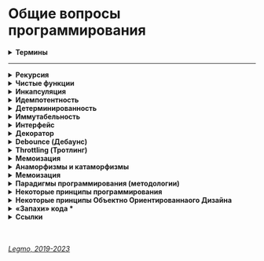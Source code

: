 <h1>Общие вопросы программирования</h1>


[//]: # (Термины)
<details><summary><b>Термины</b></summary><p>

- !`Синтаксис` — набор правил написания кода на этом языке. Какая комбинация символов является правильной (допустимой, осмысленной) конструкцией в этом языке.
  - Показывают, как располагать и сочетать друг с другом команды, какие использовать символы, как структурировать записи и так далее.
  - описывает, какие элементы языка считаются правильными и как они могут быть комбинированы для создания программ.
  - определяет правила написания конкретных программных выражений
  - правила, определяющие комбинации символов, которые считаются правильно структурированными утверждениями или выражениями на этом языке.
  - синтаксис ничего не говорит о значении команд или слов. Он определяет только правильность написания. Например, написать функцию с неправильными скобками — это ошибка синтаксиса. А написать функцию, которая работает неверно, — ошибка другого вида. С точки зрения синтаксиса функция может быть верной.
  - это структура и форма записи текста программы.
  - набор правил, описывающий комбинации символов алфавита, считающиеся правильно структурированной программой (документом) или её фрагментом.
  - это набор правил, управляющих структурой предложения и расположением слов,
  - фокусируется на порядке слов и отношениях между словами,
  - синтаксис языка, определяющий структуру текста, отличается от семантики, определяющей смысл.
  - Синтаксические ошибки приводят к тому, что предложения становятся трудными для понимания
  - Примеры правил синтаксиса
    - Вид скобок, которые используются при записи той или иной команды.
    - Регистрозависимость — есть ли для языка разница между строчными и прописными буквами.
    - Необходимость использовать пробелы и переносы строки — или ее отсутствие. Например, в Python это часть синтаксиса, а в JavaScript они не так важны.
    - Необходимость или отсутствие необходимости указывать тип переменной при создании.
    - Порядок расположения команд и сочетания их друг с другом.
    - Символ, которым обозначается комментарий в коде.
  - Синтаксис определяет правила правильного написания программы, структуру выражений и конструкций. Это связано с тем, каким образом символы и ключевые слова должны быть упорядочены для создания корректного кода. Семантика определяет смысл этих выражений и конструкций, указывает, как они будут исполняться и взаимодействовать во время выполнения программы. Семантика определяет, что делает код и как его выполнение влияет на состояние системы. Вместе синтаксис и семантика обеспечивают полное описание языка программирования, где синтаксис обеспечивает правильность написания кода, а семантика — его осмысленность и поведение при выполнении.
- !`Семантика` — определяет смысл выражений и конструкций, указывает, как они будут исполняться и взаимодействовать во время выполнения программы. Определяет, что делает код и как его выполнение влияет на состояние системы.
  - говорит о смысле слов и значении команд.
  - приписывает значения (действия) различным синтаксическим конструкциям
  - определение того, как выполняется код и взаимодействует его части, описывая смысл программных конструкций.
  - Синтаксис определяет правильность написания, а семантика — смысловую правильность.
  - Синтаксис отвечает за то, поймет ли компьютер, что вы ему сказали. Семантика — за внутреннюю логику написанного, за то, что означают команды.
  - синтаксис языка, определяющий структуру текста, отличается от семантики, определяющей смысл.
  - определяет, какие операции выполняются при выполнении конкретных выражений и как программные инструкции взаимодействуют между собой. В отличие от синтаксиса, который определяет правила написания кода, семантика уточняет, как именно этот код будет интерпретирован или скомпилирован в рамках определенного языка. Семантика включает в себя трактовку различных конструкций, значений переменных, порядка выполнения операций, обработки ошибок, управления памятью и другие аспекты, влияющие на поведение программы во время выполнения. Она играет ключевую роль в понимании того, как программы работают и какие результаты они должны производить.
  - Пример:
    - «Я любить Москва это город» — предложение, написанное неправильно с точки зрения синтаксиса. Но его смысл понятен, по крайней мере человеку;
    - «Я люблю деревню Санкт-Петербург» — предложение, которое правильно синтаксически. Но семантически оно неверно, ведь Санкт-Петербург — это город, а не деревня. Значение слова совсем другое. Поэтому непонятно: человек ошибся или действительно имел в виду какую-то деревню с таким же названием.
  - Синтаксис определяет правила правильного написания программы, структуру выражений и конструкций. Это связано с тем, каким образом символы и ключевые слова должны быть упорядочены для создания корректного кода. Семантика определяет смысл этих выражений и конструкций, указывает, как они будут исполняться и взаимодействовать во время выполнения программы. Семантика определяет, что делает код и как его выполнение влияет на состояние системы. Вместе синтаксис и семантика обеспечивают полное описание языка программирования, где синтаксис обеспечивает правильность написания кода, а семантика — его осмысленность и поведение при выполнении.
- !`Грамматика` — формальное описание правил синтаксиса, определяющее структуру корректных программных конструкций. Включает в себя синтаксис + другие аспекты
  - способ задания языка
  - формальное описание синтаксиса языка программирования.
  - включает в себя синтаксис и дополнительные лингвистические правила (правописание, пунктуация, морфология...)
  - грамматика, помимо синтаксиса, описывает более общую формальную структуру языка, включая правила комбинирования элементов для создания корректных программ
  - грамматические ошибки могут привести к потери ясности и сложности интерпретации
  - Грамматика включает в себя различные аспекты синтаксиса, такие как правила для объявления переменных, операторов, условных конструкций, циклов, функций и других элементов языка. Грамматика также определяет порядок следования элементов, использование ключевых слов, пунктуации и другие структурные аспекты.
- `Код` — последовательность текстовых инструкций, написанных на языке программирования.
  - бывает `исходный` (пишется человеком) и получаемый из него `исполняемый` (выполняется машиной).
- `Переменная` — именованная область памяти. Может хранить данные (значение).
- `Значение переменной` — данные, которые хранятся в переменной.
- `Константа` — особый тип переменных. Их значения нельзя изменить.
- `Идентификатор` — указатель на программный элемент. Его имя, название. Состоит из символов. Указывает на объект, переменную, тип данных, константу, функцию...
- !`Литерал` —  это любое значение указанное явным образом в коде. Строка, число, логическо значение, массивы, объекты, функции. В отличии от переменных — не изменяются в процессе работы программы. В переменной хранятся какие-то данные, например литералы.
  - представления фиксированных значений в программе — числа, символы, строки и т.д.
  - текстовое представление (нотация) значения (данных) в том виде, как оно записано в исходном коде.
  - запись в исходном коде компьютерной программы, представляющая собой фиксированное значение.
  - безымянная константа
  - константы, включаемые непосредственно в текст программы. Литералы могут быть изменены в тексте программы лишь во время редактирования. В отличие от переменных, литералы не могут изменяться во время выполнения программы.
  - представление значения некоторого типа данных.
  - это постоянные значения JavaScript. Это значения, которые не изменяются во время выполнения сценария (целочисленные литералы, литералы с плавающей точкой, логические литералы (true и false), строковый литерал — это ноль и более символов, заключенных в двойные («») или одиночные (») кавычки).
  - используются для представления значений в JavaScript. Они являются фиксированными значениями, а не переменными
  - используются для обозначения числовых значений, строк, символов или логических констант. Постоянное значение, у которого нет имени.
    - В нашем случае понятие литерала немного отличное. Мы можем представить, что литерал это способ объявления значения какого-либо типа в коде.
  - Последовательность символов, представляющая постоянные значения, хранящиеся в переменных, называется литералом. Литерал — это представление значения в исходном коде, например число или строка.
  -  это любое значение указанное явным образом в коде. В качестве литералов в js могут выступать числа, строки (текстовые значения), логические значения. Функциональные литералы, массивы и объекты мы рассмотрим позже.
- `Оператор` — элемент языка, описывает некое действие. Например `+` или `delete`.
  - представляет собой законченную фразу языка и определяет однозначно трактуемый этап обработки данных
  - [MDN - Список выражений, операторов и ключевых слов JS](https://developer.mozilla.org/ru/docs/Web/JavaScript/Reference/Operators)
- `Операция` — действия, которые мы выполняем над переменными и значениями. Обычно производятся помощью операторов.
- `Конструкция` — произвольная совокупность кода.
- `Инструкция` — это отдельная команда в коде, которая выполняет определённое действие. Ничего не вычисляет и не возвращает результат. «Строки программы». Отделяются `;`.
  - синтаксические конструкции и команды, которые выполняют действия.
  - обозначает одно действие в программе JS. Во многих случаях инструкция – это одна строка кода и если провести аналогию с русским языком, то она схожа с предложением.
  - В JS есть выражение, которое позволяет возвращать значение по условию — тернарный оператор. Он возвращает значение, но работает с условиями (как инструкиця).
  - Написать программу можно только совмещая выражения, которые работают с данными, и инструкции, которые позволяют управлять порядком выполнения.
  - Примеры: `if` позволяет создать ветвление в программе, `for` позволяет повторять одно и то же действие.
  -
  - Типы инструкций в JS
    - управление потоком выполнения (if и else, switch, throw и так далее);
    - итерации (for, while и так далее);
    - объявление значений (var, let, const);
    - функции (function, return и так далее);
    - прочие (debugger, import, export).
  -
  - [Doka — Выражения и инструкции](https://doka.guide/js/expressions-vs-statements/)
- `Выражение` (expression) — код, который после выполнения возвращает какое-то значение.
  - В JS есть выражение, которое позволяет возвращать значение по условию — тернарный оператор. Он возвращает значение, но работает с условиями (как инструкиця).
  - Написать программу можно только совмещая выражения, которые работают с данными, и инструкции, которые позволяют управлять порядком выполнения.
  -
  - Пример: `3` в консоли браузера вернёт `3`
  - Пример: `5 + 3` вернёт `8`
  - Пример: `Math.random()` вернёт случайное число.
  - +
  - [Doka — Выражения и инструкции](https://doka.guide/js/expressions-vs-statements/)
  - [MDN - Список выржений, операторов и ключевых слов JS](https://developer.mozilla.org/ru/docs/Web/JavaScript/Reference/Operators)
- `Пустая инструкция` — в строке только `;`.  Используется, когда инструкция не нужна, хотя синтаксис JS будет предполагать её.
  - ([MDN - Пустая инструкция](https://developer.mozilla.org/ru/docs/Web/JavaScript/Reference/Statements/Empty))
- !`Процедура` — функция, которая возвращает пустое значение (при этом выполнение кода процедуры непосредственно сказывается на выполнении программы).
- `Аттрибут` — свойство или характеристика сущности. Например `аттрибут DOM-элемента`, `аттрибут HTML-элемента`.
- `Функция` — фрагмент кода, выполняющий определенные операции. Может принимать входные данные и возвращать результаты (но не обязательно). В JS функции = объекты.
- `Блок` — используется для группировки нуля или более инструкций. Блок отделяется `{...}`
  - может опционально быть поименован `[имя:] {...}`
  - в других языках = «сложная инструкция»
  - [MDN - Блок](https://developer.mozilla.org/ru/docs/Web/JavaScript/Reference/Statements/block)

- `Ключевое слово` — специальное зарезервированное слово. Имеет специфическое назначение — для создания и описания различных структур и элементов программы.
  -  используются для создания структуры программы — указывают, что это за элемент (переменная, функция, условие). А операторы выполняют конкретные действия или вычисления над значениями.
  - Примеры в JS:
    - var, let, const - для объявления переменных.
    - function - для определения функций.
    - if, else, switch - для структур управления потоком.
  - [MDN - Список выражений, операторов и ключевых слов JS](https://developer.mozilla.org/ru/docs/Web/JavaScript/Reference/Operators)
- `Предикат` — выражение или функция, возвращающая логическое значение (истина или ложь)
  - Примеры:
    - `if (age >= 18) {...}`
    - `function isEven(number) { return number % 2 === 0;}`
- `Движок JS` — часть браузера или серверной среды, которая интерпретирует и выполняет JS код. Преобразует JS-инструкции в машинный код, который может быть выполнен компьютером.
- `Движок браузера` — часть браузера, ответственная за обработку и отображение веб-страниц.
  - включает в себя компоненты для разбора HTML и CSS, выполнения JavaScript кода, обработки событий и рендеринга веб-страницы.
- !`Окружение` (environment) — среда выполнения, в которой работает JS код.
  -  включает в себя не только сам движок (например, V8 в браузере Chrome или Node.js), но и другие компоненты, которые обеспечивают функциональность и возможности для выполнения кода в конкретной среде.
  - Важные элементы окружения:
    - JS-движок:
      - Это программная часть, которая интерпретирует и выполняет JavaScript код. Примеры включают V8 (Chrome, Node.js), SpiderMonkey (Firefox), JavaScriptCore (Safari).
    - Среда выполнения (Runtime):
      - Включает в себя компоненты, предоставляющие дополнительные функции и возможности для выполнения кода. Например, в браузере это может включать DOM (Document Object Model), Web APIs (например, XMLHttpRequest, Fetch), а также средства работы с событиями.
    - Web APIs и Событийная модель:
      - В браузерном окружении это включает в себя взаимодействие с браузерным DOM, AJAX запросы, обработку событий и другие веб-специфичные функции.
    - Стек вызовов (Call Stack):
      - Это структура данных, которая отслеживает вызовы функций в вашем коде. Он используется для управления выполнением функций и их возвратами.
    - Память:
      - Окружение управляет выделением и освобождением памяти в процессе выполнения кода, включая работу с примитивами, объектами и сборку мусора.
    - Event Loop (Цикл событий):
      - В браузере и Node.js средах, которые поддерживают асинхронное программирование, существует event loop, который управляет обработкой событий, колбэков и асинхронных операций.
- `Компиляция` — перевод программы из языка программирования понятного человеку в машинный код. Делается отдельным этапом, до запуска программы. Получаем файл специального формата (например `.exe`) — он и будет выполняться
- `Компилятор` — программа. которая проводит компиляцию исходного кода программы в машинный код.
- `Интерпретация` — перевод программы с языка программирования (понятного человеку) в машинный код. Происходит прямо в процессе выполнения программы (пошагово или блоками).
- `Интерпретатор` — программа, которая выполняет команды, написанные на каком-то языке программирования.
  - это программа/компонент, который выполняет и интерпретирует исходный код программы пошагово в режиме выполнения.
  - В отличие от компилятора, который преобразует весь исходный код в машинный код до запуска программы, интерпретатор выполняет код построчно или по блокам на ходу, что обеспечивает более гибкую и динамическую среду выполнения программ. Примеры интерпретируемых языков включают JavaScript, Python и Ruby.
- `Транспиляция` — процесс преобразования исходного кода из одного языка программирования в другой.
  - Для сохранения семантики (поведения программы) при изменении синтаксиса.
  - Например, транспилятор «Babel» переводит программу на современном JS в версию программы на старом варианте JS.
- `Область видимости` — контекст, в пределах которого определены переменные и которому можно обратиться для получения значения этих переменных.
  - набор правил — где в коде можно использовать переменные, где они будут доступны, а где нет.
  - определяет доступность переменных в различных частях кода и управляет их видимостью.

- `Куча` (heap) —
- `Стэк` —
- `Очередь` —
- `Event Loop` (цикл обработки событий) —
- `Объект` —
- `Массив` —
- `Метод` — функция, которая является свойством объекта.
- `Прототип` —
- `Модуль` —
- `Класс` —
- `Конструктор` —
- `Корутина` — сопрограмма. [Wikipedia](https://ru.wikipedia.org/wiki/%D0%A1%D0%BE%D0%BF%D1%80%D0%BE%D0%B3%D1%80%D0%B0%D0%BC%D0%BC%D0%B0)
- `Debounce` — паттерн микрооптимизации кода. Ждёт Х милисек, если некое событие не произошло за это время — выполняет действие.
  - [YouTube - Асинхронность (Академия Яндекса)](https://youtu.be/x0Y3TfkvCgY?si=Z9g8L-5_c5aHx3dA&t=3807)
- `Throttling` — паттерн микрооптимизации кода. Тормозит - выполняй событие не чаще чем Х милисек.
  - [YouTube - Асинхронность (Академия Яндекса)](https://youtu.be/x0Y3TfkvCgY?si=Z9g8L-5_c5aHx3dA&t=3807)
- `Шлюз` (gate) — механизм, который ожидает завершения двух и более параллельных задач. Неважно, в каком порядке они будут завершаться, важно только то, что все они должны быть завершены, чтобы шлюз открылся и пропустил поток команд.
  - В Promise API этот паттерн называется all([ .. ]).

- **Синтаксис / Грамматика**
  -
  - «Предложением» называется полная последовательность слов, выражающая некоторую мысль. Предложение состоит из одной или нескольких «фраз», связанных знаками препинания или союзами («И», «ИЛИ» и т.д.). Сама фраза может состоять из меньших фраз. Некоторые фразы неполны и мало что дают сами по себе, тогда как другие фразы могут использоваться самостоятельно. Совокупность этих правил называется грамматикой языка.
  -
  - Так же обстоит дело с грамматикой JavaScript.
    - команды - аналоги предложений,
    - выражения - аналоги фраз,
    - операторы - аналоги союзов/знаков препинания.
  -
  - Выражение в JS - может быть вычислено с получением одного конкретного значения (результата).
  - Команда состоит из одного или нескольких выражений
    - у каждой команды имеется завершающее значение (даже если это значение undefined). Если ввести команду в консоли разработчика в браузере, потому что при выполнении консоль по умолчанию выводит завершающее значение последней выполненной команды.
    - Например, любой обычный блок { . . } имеет завершающее значение - это завершающее значение последней выполненной в нем команды/выражения. завершающее значение блока аналогично значению, неявно возвращаемому последней командой блока.
    - Но что бы ни выводилось в консоль, мы не можем перенести это значение в свою программу. Как получить завершающее значение в программе?

- **Ссылки**
  [golvinov — Введение в программирование](https://golvinov.gitbook.io/js/)
  [golvinov — Введение в JavaScript](https://golvinov.gitbook.io/js/vvedenie-v-javascript)

<br></p>
</details>


---


[//]: # (Рекурсия)
<details id="recursion"><summary><b>Рекурсия</b></summary><p>


[//]: # (Общее)
- <details><summary><b>Общее</b></summary><p>

  - Термин/приём в программировании, означающий вызов функцией самой себя. 
  - Рекурсивные функции могут быть использованы для элегантного решения определённых задач.
  - 
  - `Шаг рекурсии` —  каждый вызов функцией самой себя при изменении параметров. По сути — итерация рекурсивного цикла. 
  - `База рекурсии` – такие аргументы функции, которые делают задачу настолько простой, что решение не требует дальнейших вложенных вызовов.
  - 
  - Классические примеры рекурсии:
    - возведение в степень
    - числа Фибоначчи
    - -факториал

  <br></p>
  </details>


[//]: # (Возведение в степень)
- <details><summary><b>Возведение в степень</b></summary><p>

  - ```js
      function pow(x, n) {
        if (n == 1) {
          return x;
        } else {
          return x * pow(x, n - 1);
        }
      }

      alert(pow(2, 3)); // 8
    ```

  <br></p>
  </details>

[//]: # (Числа Фибоначчи)
- <details><summary><b>Числа Фибоначчи</b></summary><p>

  - ```js
      // Напишите функцию fib(n) которая возвращает n-е число Фибоначчи.

      function fib(n) {
        // return n <= 1 ? n : fib(n - 1) + fib(n - 2);
        if (n <= 1) {
          return n
        } else {
          return fib(n - 1) + fib(n - 2);
        }
      }

      alert(fib(3)); // 2
      alert(fib(7)); // 13
    ```

  <br></p>
  </details>
  
[//]: # (Рекурсивная структура данных)
- <details><summary><b>Рекурсивная структура данных</b></summary><p>

  - Рекурсивно определяемая структура данных – это структура данных, которая может быть определена с использованием самой себя. 
  - Например дерево HTML-элементов.
  - Рекурсивные функции могут быть использованы для прохода по «рекурсивной структуре данных».

  <br></p>
  </details>

[//]: # (Замена циклом)
- <details><summary><b>Замена циклом</b></summary><p>

  - Любая рекурсивная функция может быть переписана в итеративную. И это иногда требуется для оптимизации работы. Но для многих задач рекурсивное решение достаточно быстрое и простое в написании и поддержке.
  - Любая рекурсия может быть сведена к циклу, по сути это следует из тезиса Черча-Тьюринга любая функция, которая может быть вычислена физическим устройством, может быть вычислена машиной Тьюринга; Принципиальное отличие рекурсии от цикла состоит в наличии стека вызова - все локальные переменные и аргументы складываются в стек при каждом вызове рекурсивной функции, а в цикле локальные переменные остаются "на месте".
  - Обычно рекурсивный алгоритм может быть заменён циклом и, если необходимо, вспомогательной структурой данных, чаще всего стеком.

  <br></p>
  </details>

[//]: # (Ссылки)
- <details><summary><b>Ссылки</b></summary><p>

  - [learn.javascript.ru - Рекурсия и стек](https://learn.javascript.ru/recursion)
  - [Habr - Превращаем рекурсию в цикл](https://habr.com/ru/post/533034/)
  - [learn.javascript.ru - Задачка на числа Фибоначчи](https://learn.javascript.ru/task/fibonacci-numbers)
  - [code.tutsplus.com - Рекурсия в JavaScript](https://code.tutsplus.com/ru/tutorials/understanding-recursion-with-javascript--cms-30346)
  
  <br></p>
  </details>


<br></p>
</details>

[//]: # (Чистые функции)
<details><summary><b>Чистые функции</b></summary><p>

[//]: # (Общее)
- <details><summary><b>Общее</b></summary><p>

  - Детерминированная функция, которая не производит побочных эффектов.
  - Чистые функции — не меняют свои входные данные и предсказуемо возвращают один и тот же результат для одинаковых аргументов.

  <br></p>
  </details>

[//]: # (Характеристики чистой функции)
- <details><summary><b>Характеристики чистой функции</b></summary><p>

  - `идемпотента` - при повторении операции даст тот же эффект
  - `детерминирована` - для одних и тех же данных всегда выдаёт тот же результат
  - `иммутабельна` - неизменяема. Функция не меняет входящие данные. Делает копию, и работает уже с ней.
  - без `сайд-эффектов` - без побочных эффектов. Например: какой-то внешний объект изменился, функция от него зависела, и при тех же входящих данных (которые мы напрямую передали при вызове функции) мы получили новый результат (т.к. она ещё взаимодействует с каким-то внешним объектом, который тоже меняется). Например, нельзя делать AJAX-запросы

  <br></p>
  </details>

[//]: # (Почему важна `иммутабельность`)
- <details><summary><b>Почему важна иммутабельность</b></summary><p>

  - У нас ссылочный тип данных - функция изменит входящие данные, и они изменятся в объекте где хранятся (например объект в памяти). Соответственно эти изменения могут вылезти где-то ещё. Один метод компонента случайно изменил данные, а другой метод потом взял уже изменённые (хотя ему нужны были оригинальные)...

  <br></p>
  </details>

[//]: # (Функция должна что-то возвращать)
- <details><summary><b>Функция должна что-то возвращать</b></summary><p>

  - Функция не меняет никакие данные которые в ней пришли, и не меняет ничего во внешнем мире.
  - Чтоб в такой функции был какой-то смысл - она должна что-то возвращать, делать return().

  <br></p>
  </details>

[//]: # (Мутирующие и немутирующие методы)
- <details><summary><b>Мутирующие и немутирующие методы</b></summary><p>

  - В JS особенно внимательно нужно относиться к массивам.
  - Есть методы `мутирующие` и `немутирующие`.
  - Примеры мутирующих методов:
    - `push`
    - `reverse`
    - `splice`
  - Примеры немутирующих методов:
    - `slice`

  <br></p>
  </details>

[//]: # (Side-effect)
- <details><summary><b>Side-effect</b></summary><p>

  - Побочными эффектами называют любые взаимодействия с внешней средой. К ним относятся файловые операции, такие как запись в файл, чтение файла, отправка или приём данных по сети и даже вывод в консоль.
  - Кроме того, побочными эффектами считаются изменения внешних переменных (например, глобальных) и входных параметров в случае, когда они передаются по ссылке.
  - Побочные эффекты составляют одну из самых больших сложностей при разработке. Их наличие значительно затрудняет логику кода и тестирование. Приводит к возникновению огромного числа ошибок. Только при работе с файлами количество возможных ошибок измеряется сотней: начиная с того, что закончилось место на диске, заканчивая попыткой читать данные из несуществующего файла. Для их предотвращения код обрастает большим числом проверок и защитных механизмов. Без побочных эффектов невозможно написать ни одной полезной программы. Какие бы важные вычисления она ни делала, их результат должен быть как-то продемонстрирован. В самом простом случае его нужно вывести на экран, что автоматически приводит нас к побочным эффектам. В реальных же приложениях, обычно, все сводится к взаимодействию с базой данных или отправкой запросов по сети.
  - Не существует способа избавиться от побочных эффектов совсем, но их влияние на программу можно минимизировать. Как правило, в типичной программе побочных эффектов не так много по отношению к остальному коду, и происходят они лишь в самом начале и в конце. Например, программа, которая конвертирует файл из текстового формата в PDF, в идеале выполняет ровно два побочных эффекта:
  -
  - Читает файл в самом начале работы программы.
  - Записывает результат работы программы в новый файл.
  -
  - Между этими двумя пунктами и происходит основная работа, которая содержит чистую алгоритмическую часть. Побочные эффекты в таком случае будут находиться только в верхнем слое приложения, а ядро, выполняющее основную работу, останется чистым от них.
  - 
  - Инкремент и декремент — единственные базовые арифметические операции в JS, которые обладают побочными эффектами (изменяют само значение в переменной). Именно поэтому с ними сложно работать в составных выражениях. Они могут приводить к таким сложноотлавливаемым ошибкам, что во многих языках вообще отказались от их введения (в Ruby и Python их нет). В JS стандарты кодирования предписывают их не использовать.
  - 
  - Примеры:
    - Видоизменение входных параметров
    - console.log
    - HTTP вызовы (AJAX/fetch)
    - Изменение в файловой системе
    - Запросы DOM

  <br></p>
  </details>

[//]: # (В ReactJS / Redux)
- <details><summary><b>В ReactJS / Redux</b></summary><p>

  - Чистыми функциями должны быть:
    - компоненты
    - редьюсеры
    - селекторы

  <br></p>
  </details>

[//]: # (Пример чистой функции)
- <details><summary><b>Пример чистой функции</b></summary><p>

  - ```js
    function sum(a, b) {
      return a + b;
    }
    ```    

  <br></p>
  </details>

[//]: # (Ссылки)
- <details><summary><b>Ссылки</b></summary><p>

  - Пример нечистой функции (записывает данные в свои же аргументы)
  - ```js
      function withdraw(account, amount) {
        account.total -= amount;
      }
    ```

  <br></p>
  </details>

[//]: # (Ссылки)
- <details><summary><b>Ссылки</b></summary><p>

  - [IT-Kamasutra #88 - pure function (чистая функция)](https://youtu.be/KU81NnNcjmw)
  - [Hexlet - Чистые функции](https://ru.hexlet.io/courses/js-functions/lessons/pure-functions/theory_unit)
  - Смотри также в разделе «[React — Компоненты. Компоненты = чистые функции](/Pages/JS/React.md)»
    
  <br></p>
  </details>

<br></p>
</details>

[//]: # (Инкапсуляция)
<details><summary><b>Инкапсуляция</b></summary><p>

  - Сокрытие лишних деталей.

<br></p>
</details>

[//]: # (Идемпотентность)
<details ><summary><b>Идемпотентность</b></summary><p>

  - Повторное применение операции к объекту дает тот же результат, что и первое.
  - Свойство объекта или операции.

<br></p>
</details>

[//]: # (Детерминированность)
<details><summary><b>Детерминированность</b></summary><p>

  - Результат однозначно определяется исходными данными.
  - Для одних и тех же исходных данных алгоритм выдаёт тот же результат.

<br></p>
</details>

[//]: # (Иммутабельность)
<details><summary><b>Иммутабельность</b></summary><p>

  - Неизменяемость.
  - Функция не меняет входящие данные. Делает копию, и работает уже с ней.
  
  - **Ссылки**
    - [Неизменяемость в JavaScript](https://techrocks.ru/2020/11/13/immutability-in-javascript-explained/)

<br></p>
</details>

[//]: # (Интерфейс)
<details><summary><b>Интерфейс</b></summary><p>

  - Как мы взаимодействуем с чем-то.
  - Интерфейс объекта - какие свойства и методы у него есть.
  - Интерфейс функции - её имя, какие параметры мы в неё передаём, какой ответ получаем...

<br></p>
</details>

[//]: # (Декоратор)
<details><summary><b>Декоратор</b></summary><p>

  - Микропаттерн оптимизации функции — позволяет добавить дополнительное поведение функции, не изменяя ее.
  -  
  - **Ссылки**
    - [Habr - Декораторы](https://habr.com/ru/post/60957/)
    - [learn JS - Декораторы и переадресация вызова, call/apply](https://learn.javascript.ru/call-apply-decorators)

<br></p>
</details>

[//]: # (Debounce)
<details><summary><b>Debounce (Дебаунс)</b></summary><p>

- "Декоратор" который возвращает обертку. Она откладывает вызов исходной функции на определенное время.
- Превращает несколько вызовов функции в течение определенного времени в один вызов.
- Причем задержка начинает заново отсчитываться с каждой новой попыткой вызова.
- `Debounce` — паттерн микрооптимизации кода. Ждёт Х милисек, если некое событие не произошло за это время — выполняет действие.
- Если дословно переводить — «устранение дребезга».
- 
- Возможны два варианта:
  - Реальный вызов происходит только в случае, если с момента последней попытки прошло время, большее или равное задержке.
  - Реальный вызов происходит сразу, а все остальные попытки вызова игнорируются, пока не пройдет время, большее или равное задержке, отсчитанной от времени последней попытки.
- 
- **Зачем?**
  - Обычно debounce используют, если исходная функция вызывается чаще, чем это требуется.
  - Например, DOM-события mousemove, resize, scroll генерируют очень частые вызовы обработчиков, поэтому в ряде случаев было бы полезно обернуть такие обработчики в debounce.
  - Другое применение – контроль пользовательского ввода текста: если при изменении поля INPUT требуется передавать на сервер текущее введенное значение, это может создать большое количество однотипных запросов, особенно если пользователь печатает очень быстро. В этом случае тоже весьма кстати будет ограничить число вызовов обработчика с помощью debounce.
  - Функция debounce крайне полезна, когда дело доходит до производительности обработчиков событий.
- 
- **Ссылки:**
  - [Habr - Декораторы](https://habr.com/ru/post/60957/)
  - [Для чего нужна функция debounce и как она работает](http://gdrw.ru/reviews/tech/debounce-function-in-javascript)
  - [learn.javascript.ru - реализация на js](https://learn.javascript.ru/task/debounce)
  - [7 важных функций JavaScript](https://getinstance.info/articles/javascript/essential-javascript-functions/)
  - [YouTube - Асинхронность (Академия Яндекса)](https://youtu.be/x0Y3TfkvCgY?si=Z9g8L-5_c5aHx3dA&t=3807)
  - [Habr - Микропаттерны оптимизации в Javascript: декораторы функций debouncing и throttling](https://habr.com/ru/post/60957/)
  - [learn.javascript.ru - Сделать Debounce](https://learn.javascript.ru/task/debounce)
  - [doka - Сделать Debounce на примере формы поиска](https://doka.guide/js/debounce/)
  - [Habr - Debouncing с помощью React Hooks](https://habr.com/ru/post/492248/)
  - [Habr - Debouncing с помощью React Hooks: хук для функций](https://habr.com/ru/company/domclick/blog/510616/)

<br></p>
</details>

[//]: # (Throttling)
<details><summary><b>Throttling (Тротлинг)</b></summary><p>

  - Данный декоратор позволяет «затормозить» функцию — функция будет выполняться не чаще одного раза в указанный период, даже если она будет вызвана много раз в течение этого периода. Т.е. все промежуточные вызовы будут игнорироваться.
  - `Throttling` — паттерн микрооптимизации кода. Тормозит - выполняй событие не чаще чем Х милисек.
  -
  - **Ссылки:**
    - [Habr - Декораторы](https://habr.com/ru/post/60957/)
    - [Habr - Микропаттерны оптимизации в Javascript: декораторы функций debouncing и throttling](https://habr.com/ru/post/60957/)
    - [YouTube - Асинхронность (Академия Яндекса)](https://youtu.be/x0Y3TfkvCgY?si=Z9g8L-5_c5aHx3dA&t=3807)

<br></p>
</details>

[//]: # (Мемоизация)
<details><summary><b>Мемоизация</b></summary><p>

- Разновидность кэширования.
- Запоминаем предыдущие результаты вызова функции, и если вызывается снова - используем их из кэша
- 
- Для того чтобы функцию можно было подвергнуть мемоизации, она должна быть чистой, всегда возвращать одни и те же значения в ответ на одни и те же аргументы.
- Мемоизация — это компромисс между производительностью и потреблением памяти. Мемоизация хороша для функций, имеющих сравнительно небольшой диапазон входных значений, что позволяет достаточно часто, при повторных вызовах функций, задействовать значения, найденные ранее, не тратя на хранение данных слишком много памяти.
- Может показаться, что собственные реализации мемоизации стоит применять, например, при обращениях к неким API из браузерного кода. Однако, делать этого не нужно, так как браузер автоматически кэширует их, используя, в частности, HTTP-кэш.
- Если вы работаете с React/Redux, можете взглянуть на **reselect**. Тут используется селектор с мемоизацией. Это позволяет выполнять вычисления только в том случае, если в соответствующей части дерева состояний произошли изменения.
- Пожалуй, лучше всего функции с мемоизацией показывают себя там, где выполняются сложные, ресурсоёмкие вычисления. Здесь данная техника может значительно повысить производительность решения. Надо отметить, что нечто вроде вычисления факториала или чисел Фибоначчи — это хорошие учебные примеры, но в реальном мире всё гораздо интереснее и сложнее.

- **Ссылки**
  - [https://habr.com/ru/company/ruvds/blog/332384/](https://habr.com/ru/company/ruvds/blog/332384/)

<br></p>
</details>

[//]: # (Анаморфизмы и катаморфизмы)
<details id="iterators"><summary><b>Анаморфизмы и катаморфизмы</b></summary><p>

  - **Анаморфизмы**
    - `Анаморфизмы`. Функции, с помощью которых объекты разворачиваются в более сложные структуры, содержащие объекты того же типа. 
    - Например  преобразование целого числа в ряд чисел.
    - ```js
        // Преобразование целого числа в ряд чисел:
        function downToOne(n) {
          const list = [];

          for (let i = n; i > 0; --i) {
            list.push(i);
          }

          return list;
        }

        downToOne(5) // [ 5, 4, 3, 2, 1 ]
      ```
  - **Катаморфизмы**
    - Противоположность анаморфизмов: сворачивают объекты с более сложной структурой в простые.
    - Например преобразует несколько чисел в одно.
    - ```js
        // Преобразование ряда чисел в одно
        function product(list) {
          let product = 1;

          for (const n of list) {
            product = product * n;
          }

          return product;
        }

        product(downToOne(5)) // 120
      ```
  - **Ссылки**
    - [tproger.ru - Шпаргалка по современному JavaScript](https://tproger.ru/translations/javascript-cheatsheet/#amrphcatmrph)

<br></p>
</details>

[//]: # (Профилирование)
<details><summary><b>Мемоизация</b></summary><p>

- `Профилирование` — сбор характеристик работоспособности программы. 
- Чтобы оценить, насколько эффективно она работает, выявить ее «слабые» участки.
- 
- `Профилировщик` — программа, которая следит за другими программами, во время их исполнения. не анализирует, только собирает информацию «как работает программа».
- 
- В языках программирования обычно есть спец. методы дл помощи в профилировании. Также есть специальные плагины/программы, например в отладчиках в браузерах
- 
- **Какая информация обычно собирается**
  - измерение времени, затраченного на ту или иную функцию;
  - измерение потраченных системных ресурсов на ту или иную функцию;
  - изменения программы в зависимости от воздействия на нее со стороны пользователей;
  - как запустилась и как прекратила работать программа;
  - были ли «зависания» в программе и из-за чего;
  - ...

- **Ссылки**
  - [Профилирование в программировании: какой профилировщик выбрать](https://codernet.ru/articles/drugoe/profilirovanie_v_programmirovanii_kakoj_profilirovshhik_vyibrat/)

<br></p>
</details>

[//]: # (Парадигмы программирования)
<details><summary><b>Парадигмы программирования (методологии)</b></summary><p>

[//]: # (Парадигма это)
- <details><summary><b>Парадигма это</b></summary><p>
  
  - Набор приёмов и понятий, которые определяют «как писать» называют парадигмой.

  <br></p>
  </details>

[//]: # (Основные виды)
- <details><summary><b>Основные виды</b></summary><p>

  - Императивное
    - ООП
    - Процедурное
  - Декларативное
    - Функциональное
    - Логическое
  - Прочие
    - Реактивное 
    - Структурное
    - Модульное
    - Обобщённое
  - Экзотические 
    - автоматное
    - аппликативное
    - аспект/агент/компонент-ориентированное
    - ...

  <br></p>
  </details>

[//]: # (Императивное + Процедурное и ООП)
- <details><summary><b>Императивное + Процедурное и ООП</b></summary><p>

  - описываем вычисления в виде инструкций, шаг за шагом изменяющих состояние программы. В деталях описывает *как* добраться до нужного места.
  -
  - **Процедурное** - исходная задача разбивается на меньшие (с помощью процедур) и это происходит до тех пор, пока решение всех конкретных процедур не окажется тривиальным.
  - **ООП** - сущности в программе представляются в виде объектов. Каждый объект — экземпляр какого-то класса, некой абстрактной сущности, в которой описано поведение.

  <br></p>
  </details>

[//]: # (Декларативное + Функциональное и Логическое)
- <details><summary><b>Декларативное + Функциональное и Логическое</b></summary><p>
  
  - Описываем не поведение, а состояния компонентов (в зависимости от разных данных) + переключаемся между этими состояниями. 
  - Объясняет *что* мы должны получить в итоге.
  -
  - **Функциональное** - всё есть чистая функция, даже числа. Важно "отсутствие состояния". На его основе хорошо
    работать в **реактивном** стиле (см. ниже).
  - **Логическое** - скорее математика, чем программирование. Используя математические доказательства и законы логики,
    решать бизнес-задачи. Часто используется для моделирования процессов.

  <br></p>
  </details>

[//]: # (Реактивное)
- <details><summary><b>Реактивное</b></summary><p>

  - Ориентированное на потоки данных и распространение изменений. 
  - Парадигма должна существовать возможность легко выражать статические и динамические потоки данных, а также нижележащая модель исполнения должна автоматически распространять изменения благодаря потоку данных.
  - Можно реализовать в **ООП**, в **чистом императивном** стиле и т.д. Естественнее всего реализуется в **функциональном**

  <br></p>
  </details>

[//]: # (Структурное)
- <details><summary><b>Структурное</b></summary><p>

  - Основа — декомпозиция. 
  - По-прежнему оперируем состоянием и инструкциями, однако вводится понятие составной инструкции (блока), инструкций ветвления и цикла.

  <br></p>
  </details>

[//]: # (Модульное)
- <details><summary><b>Модульное</b></summary><p>

  - разделение функциональности на законченные блоки. 
  - Программа описанная в стиле модульного программирования — это набор модулей. Что внутри, классы, императивный код или чистые функции — не важно. 
  - Благодаря модулям впервые в программировании появилась серьезная инкапсуляция — возможно использовать какие-либо сущности внутри модуля, но не показывать их внешнему миру.

  <br></p>
  </details>

[//]: # (Обобщённое)
- <details><summary><b>Обобщённое</b></summary><p>

  - разделение на шаблоны

  <br></p>
  </details>

[//]: # (Экзотические)
- <details><summary><b>Экзотические</b></summary><p>

  - Автоматное
  - Аппликативное, 
  - Аспект/агент/компонент-ориентированное...
  -
  - Немного подробнее: [«Забытые» парадигмы программирования](https://habr.com/ru/post/223253/)

  <br></p>
  </details>

[//]: # (Ссылки)
- <details><summary><b>Про реактивный стиль</b></summary><p>

  - Если кратко: реактивность — это способность реагировать на какие-либо изменения. Но о каких изменениях идет речь? В первую очередь, об изменениях данных. 
  -
  - Пример:
    - ```js
        let a = 2;
        let b = 3; let sum = a + b;console.log(sum); // 5 a = 3;// значение не поменялось, потому что данные нужно пересчитать
        console.log(sum); // 5 
      ```
  -
  - Пример демонстрирует привычную нам императивную парадигму программирования. В отличие от императивного подхода, реактивный подход строится на push стратегии распространения изменений. Push стратегия подразумевает, что в случае изменения данных эти самые изменения будут “проталкиваться”, и зависимые от них данные будут автоматически обновляться. 
  - Вот как бы вел себя наш пример, если бы применялась push стратегия:
    - ```js
        let a = 2;
        let b = 3;let sum = a + b;console.log(sum); // 5a = 3;// значение переменной sum автоматически пересчитается
        console.log(sum); // 6
      ```
  - Данный пример показывает реактивный подход. Стоит отметить, что этот пример не имеет ничего общего с реальностью, я его привел лишь с целью показать разницу в подходах.
  -
  - Классический пример «реактивности» — электронные таблицы Excel: 
    - меняем значение в одной ячейке A1 — все ячейки, которые считают сове значение на основа A1 автоматически пересчитываются, сами.

  <br></p>
  </details>

[//]: # (Прочее)
- <details><summary><b>Прочее</b></summary><p>

  - Декларативный подход читается в среднем легче, хотя на написание в обоих стилях времени может уходить одинаковое количество. (Но это тоже зависит от конкретных разработчиков, потому что кто-то мог привыкнуть к конкретному стилю.)
  - Человеческий мозг может держать одновременно в памяти ограниченное количество объектов. Если мы работаем с какой-то  сложной системой, нам будет трудно одновременно помнить и о том, что она делает, и о том, как она устроена.
  - Императивный стиль смешивает назначение программы и детали её реализации, в то время как декларативный старается  описывать только назначение.
  - Плюсы и минусы зависят от контекста:
    - Если вам нужно детально описать какое-то действие — например при разработке конкретного алгоритма — то больше подходит императивный подход.
    - Если вы работаете на уровне бизнес-логики, то лучше писать декларативно, а детали реализации скрыть в более низком уровне абстракций.

  <br></p>
  </details>

[//]: # (Мультипарадигменные языки)
- <details><summary><b>Мультипарадигменные языки</b></summary><p>

  - Для большой части задач так мы вовсе можем использовать и ФП, и ООП, и процедурное, и логическое программирование. 
  - Некоторые языки ощутимо склоняются к одной парадигме
    - С относится к процедурным языкам, 
    - Java/C++ почти полностью ориентированы на работу с классами, 
    - Haskell от начала до конца относится к функциональным.
  - И есть языки, которые не привязаны к конкретной парадигме. JavaScript как раз один из таких языков. (Именно поэтому мы могли описать пример для каждой парадигмы на нём.)

  <br></p>
  </details>

[//]: # (Ссылки)
- <details><summary><b>Ссылки</b></summary><p>

  - [Парадигмы программирования](https://doka.guide/js/programming-paradigms/)
  - [Википедия - парадигмы программирования](https://ru.wikipedia.org/wiki/%D0%9F%D0%B0%D1%80%D0%B0%D0%B4%D0%B8%D0%B3%D0%BC%D0%B0_%D0%BF%D1%80%D0%BE%D0%B3%D1%80%D0%B0%D0%BC%D0%BC%D0%B8%D1%80%D0%BE%D0%B2%D0%B0%D0%BD%D0%B8%D1%8F)
  - [Habr - Чистая архитектура. Часть II — Парадигмы программирования](https://habr.com/ru/post/554474/)
  - [Парадигмы программирования](https://pikabu.ru/story/paradigmyi_programmirovaniya_7584307)
  - [tproger.ru - Функциональное программирование с примерами на JavaScript. Часть 1. Основные техники функционального программирования](https://tproger.ru/translations/functional-js-1/)
  - [tproger.ru - Функциональное программирование с примерами на JavaScript. Часть 2. Аппликативные функторы, curryN и валидации](https://tproger.ru/translations/functional-js-2/)
  - [Medium - Основы реактивного программирования с использованием RxJS] (https://medium.com/ngx/introducing-to-reactive-programming-984c1a390e2d)
  - [doka - Реактивность в программировании](https://doka.guide/tools/reactivity/?ysclid=ln33nzwpuu404244868)

  <br></p>
  </details>

<br></p>
</details>

[//]: # (Некоторые принципы программирования)
<details><summary><b>Некоторые принципы программирования</b></summary><p>

  - `DRY` - Don't repeat yourself (Не повторяйся)
  - `KISS` - Keep it simple, stupid (Делай проще, тупица)
  - `YAGNI` - You aren't gonna need it (Вам это не понадобится)
  - `SOLID`
      - (см выше - ООП)
      - Single Responsibility Principle («Принцип единой ответственности», SRP)
      - Open-Closed Principle («Принцип открытости-закрытости», OCP)
      - Liskov Substitution Principle («Принцип подстановки Барбары Лисков», LSP)
      - Interface Segregation Principle («Принцип разделения интерфейса», ISP)
      - Dependency Inversion Principle («Принцип инверсии зависимостей», DIP)
  - `GRASP` - Gneral responsibility assignment software patterns (общие шаблоны распределения ответственностей, паттерны
    проектирования) ООП
      - Информационный эксперт (Information Expert)
      - Создатель (Creator)
      - Контроллер (Controller)
      - Слабое зацепление (Low Coupling)
      - Высокая связность (High Cohesion)
      - Полиморфизм (Polymorphism)
      - Чистое изготовление (Pure Fabrication)
      - Перенаправление (Indirection)
      - Устойчивость к изменениям (Protected Variations)
  - `CQS` - Command-query Separation (Разделение ответственности команд и запросов)
  - `Law of Demeter` - Закон Деметры (см ООП)
  - `SLAP` - Single level of Abstraction Principle (Принцип единого уровня абстракций)
  - 
  - **Интересные идеи на тему**
    - [YouTube - Ментальное программирование](https://www.youtube.com/watch?v=EEq1wdM2M2w)

<br></p>
</details>

[//]: # (Некоторые принципы Объектно Ориентированнаого Дизайна)
<details><summary><b>Некоторые принципы Объектно Ориентированнаого Дизайна</b></summary><p>

  - **Закон Деметры** (англ. Law of Demeter, LoD) - каждый программный модуль:
    - должен обладать ограниченным знанием о других модулях: знать о модулях, которые имеют «непосредственное» отношение
      к этому модулю.
    - должен взаимодействовать только с известными ему модулями «друзьями», не взаимодействовать с незнакомцами.
    - обращаться только к непосредственным «друзьям».
      **Ссылки**
    - [Habr](https://habr.com/ru/post/319652/)
    - [wikipedia](https://ru.wikipedia.org/wiki/%D0%97%D0%B0%D0%BA%D0%BE%D0%BD_%D0%94%D0%B5%D0%BC%D0%B5%D1%82%D1%80%D1%8B)
  - **GRASP** (general responsibility assignment software patterns) — общие шаблоны распределения ответственностей
    - Ответственность должна быть назначена тому, кто владеет максимумом необходимой информации для исполнения.
      Постоянно используешь в объекте какой-то внешний метод? Скорее всего, этот метод должен быть в этом объекте
    - высокое сцепление - код выполняющий одну задачу, должне быть в одном месте
    - низкая связность - модули не должны зависеть друг от друга (если они ссылаются друг на друга - это то же самое что у вас один большой модуль)
    - ... (всего 9 принципов)
    - [Wikipedia](https://ru.wikipedia.org/wiki/GRASP)
  - **CQS** (Command Query Separation)
    - метод должен быть либо командой, выполняющей какое-то действие, либо запросом, возвращающим данные, но не одновременно. 
    - Другими словами, задавание вопроса не должно менять ответ. 
    - Более формально, возвращать значение можно только чистым, не имеющим побочных эффектов методам. Следует отметить, что строгое соблюдение этого принципа делает невозможным отслеживание количества вызовов запросов.
    - Другими словами: если я спрашиваю у объекта "Ты админ?", он должен вернуть только tru или false. И не должен внутри заниматься изменением состояния
    - [Wikipediz](https://ru.wikipedia.org/wiki/CQRS)
  - **Single level of Abstraction** (один уровень абстракции)
    - Каждый метод должен быть написан на одном уровне абстракции.
    - [Single level of abstraction (en)](https://medium.com/@yukas/single-level-of-abstraction-1e2bb6a645d7)

  См видео "[Ментальное программирование](https://www.youtube.com/watch?v=EEq1wdM2M2w)"

<br></p>
</details>

[//]: # («Запахи» кода todo: выписать)
<details><summary><b>«Запахи» кода *</b></summary><p>

- [Усачёв М — «Запашки» кода React-компонентов](https://css-live.ru/javascript/zapashki-koda-react-komponentov.html)
- [Wikipedia — Code smell](https://en.wikipedia.org/wiki/Code_smell)
- [Wikipedia — Design smell“](https://en.wikipedia.org/wiki/Design_smell)

<br></p>
</details>

[//]: # (Ссылки)
<details><summary><b>Ссылки</b></summary><p>

  - [Doka - Что такое код-ревью](https://doka.guide/tools/code-review/)
  - [Doka - Что такое технический долг](https://doka.guide/js/technical-debt/)
  - [Wikipedia - Дональд Кнут «Искусство программирования»](https://ru.wikipedia.org/wiki/%D0%98%D1%81%D0%BA%D1%83%D1%81%D1%81%D1%82%D0%B2%D0%BE_%D0%BF%D1%80%D0%BE%D0%B3%D1%80%D0%B0%D0%BC%D0%BC%D0%B8%D1%80%D0%BE%D0%B2%D0%B0%D0%BD%D0%B8%D1%8F)

<br></p>
</details>

<br>
<br>

*[Legmo, 2019-2023](https://github.com/Legmo/notes/)*
